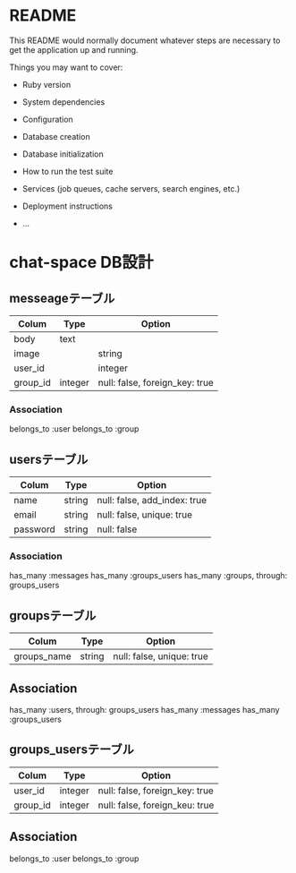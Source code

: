 # README

This README would normally document whatever steps are necessary to get the
application up and running.

Things you may want to cover:

* Ruby version

* System dependencies

* Configuration

* Database creation

* Database initialization

* How to run the test suite

* Services (job queues, cache servers, search engines, etc.)

* Deployment instructions

* ...

# chat-space DB設計
## messeageテーブル
|Colum|Type|Option|
|-----|----|------|
|body|text|
|image||string|
|user_id||integer|null: false, foreign_key: true|
|group_id|integer|null: false, foreign_key: true|
### Association
belongs_to :user
belongs_to :group

## usersテーブル
|Colum|Type|Option|
|-----|----|------|
|name|string|null: false, add_index: true|
|email|string|null: false, unique: true|
|password|string|null: false|
### Association
has_many :messages
has_many :groups_users
has_many :groups, through: groups_users


## groupsテーブル
|Colum|Type|Option|
|-----|----|------|
|groups_name|string|null: false, unique: true|
## Association
has_many :users, through: groups_users
has_many :messages
has_many :groups_users

## groups_usersテーブル
|Colum|Type|Option|
|-----|----|------|
|user_id|integer|null: false, foreign_key: true|
|group_id|integer|null: false, foreign_keu: true|
## Association
belongs_to :user
belongs_to :group

